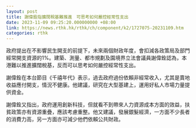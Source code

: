 ```yaml
---
layout: post
title: 謝偉銓指擴闊稅基難推進　可思考如何嚴控經常性支出
date: 2023-11-09 09:25:20.000000000 +08:00
link: https://news.rthk.hk/rthk/ch/component/k2/1727075-20231109.htm
categories: rthk
---
```


政府提出在不影響民生開支的前提下，未來兩個財政年度，會扣減各政策局及部門經常開支資源的1%。建築、測量、都市規劃及園境界立法會議員謝偉銓認為，本港難以推進擴闊稅基，反而可以思考如何嚴控經常性支出。

謝偉銓在本台節目《千禧年代》表示，過去政府過份依賴非經常收入，尤其是賣地收益應付開支，情況不健康。他建議，研究在大型基建上，運用好私人市場力量提供資金。

謝偉銓又指出，政府運用創新科技，但就看不到帶來人力資源成本方面的效益，扶貧政策亦有資源重疊，應該考慮重整。他又建議，發展銀髮經濟，一方面不少長者的消費力高，另一方面亦可減少他們依賴公共財政。

